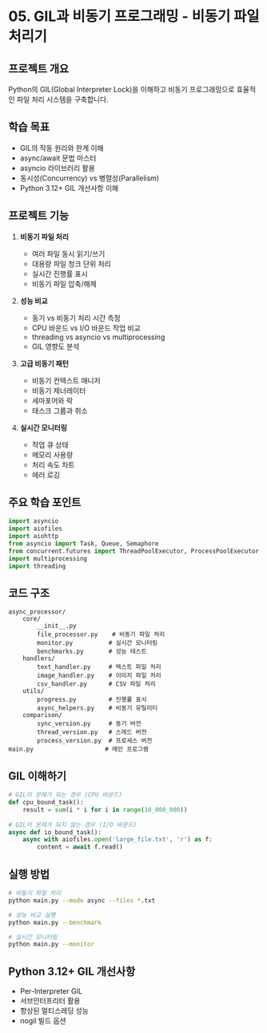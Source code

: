 # 05. GIL과 비동기 프로그래밍 - 비동기 파일 처리기

## 프로젝트 개요
Python의 GIL(Global Interpreter Lock)을 이해하고 비동기 프로그래밍으로 효율적인 파일 처리 시스템을 구축합니다.

## 학습 목표
- GIL의 작동 원리와 한계 이해
- async/await 문법 마스터
- asyncio 라이브러리 활용
- 동시성(Concurrency) vs 병렬성(Parallelism)
- Python 3.12+ GIL 개선사항 이해

## 프로젝트 기능
1. **비동기 파일 처리**
   - 여러 파일 동시 읽기/쓰기
   - 대용량 파일 청크 단위 처리
   - 실시간 진행률 표시
   - 비동기 파일 압축/해제

2. **성능 비교**
   - 동기 vs 비동기 처리 시간 측정
   - CPU 바운드 vs I/O 바운드 작업 비교
   - threading vs asyncio vs multiprocessing
   - GIL 영향도 분석

3. **고급 비동기 패턴**
   - 비동기 컨텍스트 매니저
   - 비동기 제너레이터
   - 세마포어와 락
   - 태스크 그룹과 취소

4. **실시간 모니터링**
   - 작업 큐 상태
   - 메모리 사용량
   - 처리 속도 차트
   - 에러 로깅

## 주요 학습 포인트
```python
import asyncio
import aiofiles
import aiohttp
from asyncio import Task, Queue, Semaphore
from concurrent.futures import ThreadPoolExecutor, ProcessPoolExecutor
import multiprocessing
import threading
```

## 코드 구조
```
async_processor/
    core/
        __init__.py
        file_processor.py    # 비동기 파일 처리
        monitor.py          # 실시간 모니터링
        benchmarks.py       # 성능 테스트
    handlers/
        text_handler.py     # 텍스트 파일 처리
        image_handler.py    # 이미지 파일 처리
        csv_handler.py      # CSV 파일 처리
    utils/
        progress.py         # 진행률 표시
        async_helpers.py    # 비동기 유틸리티
    comparison/
        sync_version.py     # 동기 버전
        thread_version.py   # 스레드 버전
        process_version.py  # 프로세스 버전
main.py                    # 메인 프로그램
```

## GIL 이해하기
```python
# GIL이 문제가 되는 경우 (CPU 바운드)
def cpu_bound_task():
    result = sum(i * i for i in range(10_000_000))
    
# GIL이 문제가 되지 않는 경우 (I/O 바운드)
async def io_bound_task():
    async with aiofiles.open('large_file.txt', 'r') as f:
        content = await f.read()
```

## 실행 방법
```bash
# 비동기 파일 처리
python main.py --mode async --files *.txt

# 성능 비교 실행
python main.py --benchmark

# 실시간 모니터링
python main.py --monitor
```

## Python 3.12+ GIL 개선사항
- Per-Interpreter GIL
- 서브인터프리터 활용
- 향상된 멀티스레딩 성능
- nogil 빌드 옵션